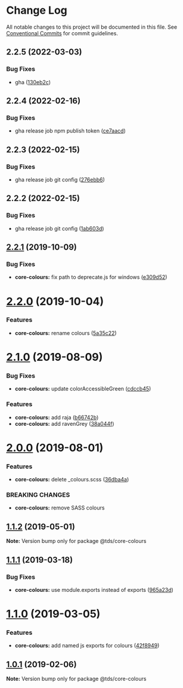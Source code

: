 # Change Log

All notable changes to this project will be documented in this file.
See [Conventional Commits](https://conventionalcommits.org) for commit guidelines.

## 2.2.5 (2022-03-03)


### Bug Fixes

* gha ([130eb2c](https://github.com/telusdigital/tds/commit/130eb2c26bedb447c7d3e2d0c1727ffd0ea41a41))





## 2.2.4 (2022-02-16)


### Bug Fixes

* gha release job npm publish token ([ce7aacd](https://github.com/telusdigital/tds/commit/ce7aacdd77e54c4f8e48eb31d0c05dc804530324))





## 2.2.3 (2022-02-15)


### Bug Fixes

* gha release job git config ([276ebb6](https://github.com/telusdigital/tds/commit/276ebb6968a0b56c9b87c178f6895a60ae108e71))





## 2.2.2 (2022-02-15)


### Bug Fixes

* gha release job git config ([1ab603d](https://github.com/telusdigital/tds/commit/1ab603d68c36219b0711fc353bc2515b64712ca9))





## [2.2.1](https://github.com/telusdigital/tds/compare/@tds/core-colours@2.2.0...@tds/core-colours@2.2.1) (2019-10-09)


### Bug Fixes

* **core-colours:** fix path to deprecate.js for windows ([e309d52](https://github.com/telusdigital/tds/commit/e309d52))





# [2.2.0](https://github.com/telusdigital/tds/compare/@tds/core-colours@2.1.0...@tds/core-colours@2.2.0) (2019-10-04)


### Features

* **core-colours:** rename colours ([5a35c22](https://github.com/telusdigital/tds/commit/5a35c22))





# [2.1.0](https://github.com/telusdigital/tds/compare/@tds/core-colours@2.0.0...@tds/core-colours@2.1.0) (2019-08-09)


### Bug Fixes

* **core-colours:** update colorAccessibleGreen ([cdccb45](https://github.com/telusdigital/tds/commit/cdccb45))


### Features

* **core-colours:** add raja ([b66742b](https://github.com/telusdigital/tds/commit/b66742b))
* **core-colours:** add ravenGrey ([38a044f](https://github.com/telusdigital/tds/commit/38a044f))





# [2.0.0](https://github.com/telusdigital/tds/compare/@tds/core-colours@1.1.2...@tds/core-colours@2.0.0) (2019-08-01)


### Features

* **core-colours:** delete _colours.scss ([36dba4a](https://github.com/telusdigital/tds/commit/36dba4a))


### BREAKING CHANGES

* **core-colours:** remove SASS colours





## [1.1.2](https://github.com/telusdigital/tds/compare/@tds/core-colours@1.1.1...@tds/core-colours@1.1.2) (2019-05-01)

**Note:** Version bump only for package @tds/core-colours





## [1.1.1](https://github.com/telusdigital/tds/compare/@tds/core-colours@1.1.0...@tds/core-colours@1.1.1) (2019-03-18)


### Bug Fixes

* **core-colours:** use module.exports instead of exports ([965a23d](https://github.com/telusdigital/tds/commit/965a23d))





# [1.1.0](https://github.com/telusdigital/tds/compare/@tds/core-colours@1.0.1...@tds/core-colours@1.1.0) (2019-03-05)


### Features

* **core-colours:** add named js exports for colours ([42f8949](https://github.com/telusdigital/tds/commit/42f8949))





## [1.0.1](https://github.com/telusdigital/tds/compare/@tds/core-colours@1.0.0...@tds/core-colours@1.0.1) (2019-02-06)

**Note:** Version bump only for package @tds/core-colours
